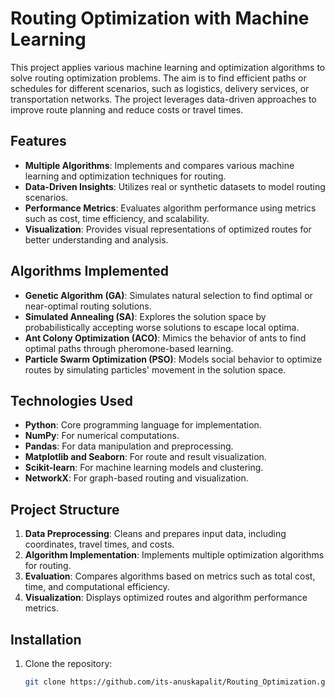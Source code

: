 # Routing Optimization with Machine Learning

This project applies various machine learning and optimization algorithms to solve routing optimization problems. The aim is to find efficient paths or schedules for different scenarios, such as logistics, delivery services, or transportation networks. The project leverages data-driven approaches to improve route planning and reduce costs or travel times.

## Features

- **Multiple Algorithms**: Implements and compares various machine learning and optimization techniques for routing.
- **Data-Driven Insights**: Utilizes real or synthetic datasets to model routing scenarios.
- **Performance Metrics**: Evaluates algorithm performance using metrics such as cost, time efficiency, and scalability.
- **Visualization**: Provides visual representations of optimized routes for better understanding and analysis.

## Algorithms Implemented

- **Genetic Algorithm (GA)**: Simulates natural selection to find optimal or near-optimal routing solutions.
- **Simulated Annealing (SA)**: Explores the solution space by probabilistically accepting worse solutions to escape local optima.
- **Ant Colony Optimization (ACO)**: Mimics the behavior of ants to find optimal paths through pheromone-based learning.
- **Particle Swarm Optimization (PSO)**: Models social behavior to optimize routes by simulating particles' movement in the solution space.

## Technologies Used

- **Python**: Core programming language for implementation.
- **NumPy**: For numerical computations.
- **Pandas**: For data manipulation and preprocessing.
- **Matplotlib and Seaborn**: For route and result visualization.
- **Scikit-learn**: For machine learning models and clustering.
- **NetworkX**: For graph-based routing and visualization.

## Project Structure

1. **Data Preprocessing**: Cleans and prepares input data, including coordinates, travel times, and costs.
2. **Algorithm Implementation**: Implements multiple optimization algorithms for routing.
3. **Evaluation**: Compares algorithms based on metrics such as total cost, time, and computational efficiency.
4. **Visualization**: Displays optimized routes and algorithm performance metrics.

## Installation

1. Clone the repository:
   ```bash
   git clone https://github.com/its-anuskapalit/Routing_Optimization.git
